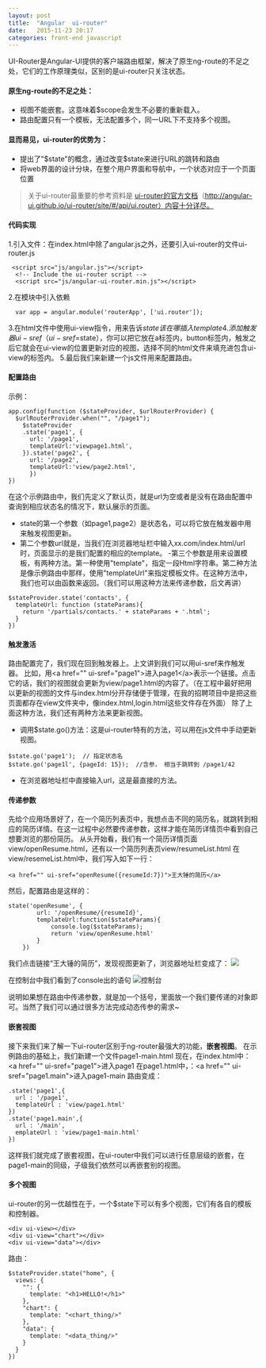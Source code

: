 ```yaml
---
layout: post
title:  "Angular  ui-router"
date:   2015-11-23 20:17
categories: front-end javascript
---
```

UI-Router是Angular-UI提供的客户端路由框架，解决了原生ng-route的不足之处，它们的工作原理类似，区别的是ui-router只关注状态。

#### 原生ng-route的不足之处：

- 视图不能嵌套。这意味着$scope会发生不必要的重新载入。
- 路由配置只有一个模板，无法配置多个，同一URL下不支持多个视图。

#### 显而易见，ui-router的优势为：

- 提出了"$state"的概念，通过改变\$state来进行URL的跳转和路由
- 将web界面的设计分块，在整个用户界面和导航中，一个状态对应于一个页面位置

> 关于ui-router最重要的参考资料是 [ui-router的官方文档](http://angular-ui.github.io/ui-router/site/#/api/ui.router)（http://angular-ui.github.io/ui-router/site/#/api/ui.router）内容十分详尽。

#### 代码实现

1.引入文件：在index.html中除了angular.js之外，还要引入ui-router的文件ui-router.js

```
 <script src="js/angular.js"></script>
  <!-- Include the ui-router script -->
  <script src="js/angular-ui-router.min.js"></script>
```

2.在模块中引入依赖

```
  var app = angular.module('routerApp', ['ui.router']);
```

3.在html文件中使用ui-view指令，用来告诉$state该在哪插入template
4.添加触发器ui-sref（ui-sref=$state），你可以把它放在a标签内，button标签内，触发之后它就会在ui-view的位置更新对应的视图，选择不同的html文件来填充进包含ui-view的标签内。
5.最后我们来新建一个js文件用来配置路由。

#### 配置路由

示例：

```
app.config(function ($stateProvider, $urlRouterProvider) {
  $urlRouterProvider.when("", "/page1");
	$stateProvider
    .state('page1', {
      url: '/page1',
      templateUrl:'viewpage1.html',
    }).state('page2', {
      url: '/page2',
      templateUrl:'view/page2.html',
      })
})
```

在这个示例路由中，我们先定义了默认页，就是url为空或者是没有在路由配置中查询到相应状态名的情况下，默认展示的页面。

- state的第一个参数（如page1,page2）是状态名，可以将它放在触发器中用来触发视图更新。
- 第二个参数url就是，当我们在浏览器地址栏中输入xx.com/index.html/url时，页面显示的是我们配置的相应的template。
-第三个参数是用来设置模板，有两种方法。第一种使用"template"，指定一段Html字符串。第二种方法是像示例路由中那样，使用"templateUrl"来指定模板文件。在这种方法中，我们也可以由函数来返回。（我们可以用这种方法来传递参数，后文再讲）

```
$stateProvider.state('contacts', {
  templateUrl: function (stateParams){
    return '/partials/contacts.' + stateParams + '.html';
  }
})
```

#### 触发激活

路由配置完了，我们现在回到触发器上。上文讲到我们可以用ui-sref来作触发器。
比如，用\<a href="" ui-sref="page1">进入page1\</a>表示一个链接。点击它的话，我们的视图就会更新为view/page1.html的内容了。（在工程中最好把用以更新的视图的文件与index.html分开存储便于管理，在我的招聘项目中是把这些页面都存在view文件夹中，像index.html,login.html这些文件存在外面）
除了上面这种方法，我们还有两种方法来更新视图。

- 调用$state.go()方法：这是ui-router特有的方法，可以用在js文件中手动更新视图。

```
$state.go('page1');  // 指定状态名
$state.go('page1l', {pageId: 15});  //含参， 相当于跳转到 /page1/42
```

- 在浏览器地址栏中直接输入url，这是最直接的方法。

#### 传递参数

先给个应用场景好了，在一个简历列表页中，我想点击不同的简历名，就跳转到相应的简历详情。在这一过程中必然要传递参数，这样才能在简历详情页中看到自己想要浏览的那份简历。
从头开始看，我们有一个简历详情页面view/openResume.html，还有以一个简历列表页view/resumeList.html
在view/resemeList.html中，我们写入如下一行：

```
<a href="" ui-sref="openResume({resumeId:7})">王大锤的简历</a>
```

然后，配置路由是这样的：

```
state('openResume', {
        url: '/openResume/{resumeId}',
        templateUrl:function($stateParams){
            console.log($stateParams);
            return 'view/openResume.html'
        }
    })
```
我们点击链接“王大锤的简历”，发现视图更新了，浏览器地址栏变成了：
![](http://o7ts2uaks.bkt.clouddn.com/001.png)

在控制台中我们看到了console出的语句
![控制台](http://o7ts2uaks.bkt.clouddn.com/QQ%E5%9B%BE%E7%89%8720151222154531.png)

说明如果想在路由中传递参数，就是加一个括号，里面放一个我们要传递的对象即可。当然了我们可以通过很多方法完成动态传参的需求~

#### 嵌套视图

接下来我们来了解一下ui-router区别于ng-router最强大的功能，**嵌套视图**。
在示例路由的基础上，我们新建一个文件page1-main.html
现在，在index.html中：\<a href="" ui-sref="page1">进入page1</a>
在page1.html中，：\<a href="" ui-sref="page1.main">进入page1-main</a>
路由变成：

```
.state('page1',{
  url : '/page1',
  templateUrl : 'view/page1.html'
})
.state('page1.main',{
  url : '/main',
  emplateUrl : 'view/page1-main.html'
})
```

这样我们就完成了嵌套视图，在ui-router中我们可以进行任意层级的嵌套，在page1-main的同级，子级我们依然可以再嵌套别的视图。

#### 多个视图

ui-router的另一优越性在于，一个$state下可以有多个视图，它们有各自的模板和控制器。

```
<div ui-view></div>
<div ui-view="chart"></div> 
<div ui-view="data"></div>
```

路由：

```
$stateProvider.state("home", {
  views: {
    "": {
      template: "<h1>HELLO!</h1>"
    },
    "chart": {
      template: "<chart_thing/>"
    },
    "data": {
      template: "<data_thing/>"
    }
  }
})
```